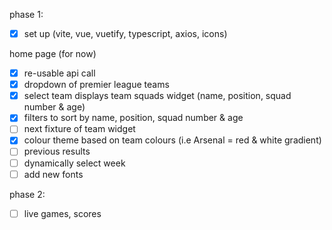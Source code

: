phase 1:

-   [x] set up (vite, vue, vuetify, typescript, axios, icons)

home page (for now)

-   [x] re-usable api call
-   [x] dropdown of premier league teams
-   [x] select team displays team squads widget (name, position, squad number & age)
-   [x] filters to sort by name, position, squad number & age
-   [ ] next fixture of team widget
-   [x] colour theme based on team colours (i.e Arsenal = red & white gradient)
-   [ ] previous results
-   [ ] dynamically select week
-   [ ] add new fonts

phase 2:

-   [ ] live games, scores
